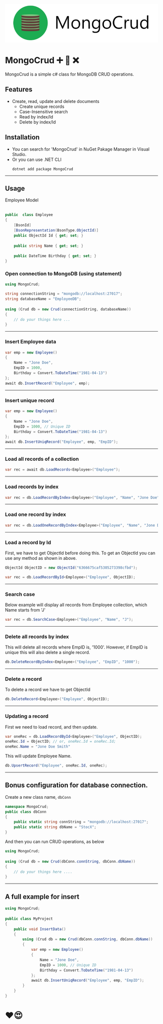 ![MongoCrud](https://raw.githubusercontent.com/skiddow/MongoCrud/main/assets/banner.jpg)
# MongoCrud ➕ 🔄️ ❌
MongoCrud is a simple c# class for MongoDB CRUD operations.

## Features
- Create, read, update and delete documents
    - Create unique records
    - Case-Insensitive search
    - Read by index/Id
    - Delete by index/Id

## Installation
- You can search for 'MongoCrud' in NuGet Pakage Manager in Visual Studio.
- Or you can use .NET CLI
    ```
    dotnet add package MongoCrud
    ```
---

## Usage

Employee Model

```c#

public  class Employee
{
    [BsonId]
    [BsonRepresentation(BsonType.ObjectId)]
    public ObjectId Id { get; set; }

    public string Name { get; set; }

    public DateTime Birthday { get; set; }
}

```

### Open connection to MongoDB (using statement)

```c#
using MongoCrud;
```

```c#
string connectionString = "mongodb://localhost:27017";
string databaseName = "EmployeeDB";

using (Crud db = new Crud(connectionString, databaseName))
{
    // do your things here ...
}

```
---

### Insert Employee data

```c#
var emp = new Employee()
{
    Name = "Jone Doe",
    EmpID = 1000,
    Birthday = Convert.ToDateTime("1981-04-13")
};
await db.InsertRecord("Employee", emp);

```
---

### Insert unique record

```c#
var emp = new Employee()
{
    Name = "Jone Doe",
    EmpID = 1000, // Unique ID
    Birthday = Convert.ToDateTime("1981-04-13")
};
await db.InsertUniqRecord("Employee", emp, "EmpID");
```
---

### Load all records of a collection

```c#
var rec = await db.LoadRecords<Employee>("Employee");
```
---

### Load records by index

```c#
var rec = db.LoadRecordByIndex<Employee>("Employee", "Name", "Jone Doe");
```
---

### Load one record by index

```c#
var rec = db.LoadOneRecordByIndex<Employee>("Employee", "Name", "Jone Doe");
```
---

### Load a record by Id
First, we have to get ObjectId before doing this. To get an ObjectId you can use any method as shown in above.
```c#
ObjectId ObjectID = new ObjectId("6366675caf5305273398cfbd");
```

```c#
var rec = db.LoadRecordById<Employee>("Employee", ObjectID);
```
---

### Search case
Below example will display all records from Employee collection, which Name starts from 'J'
```c#
var rec = db.SearchCase<Employee>("Employee", "Name", "J");
```
---

### Delete all records by index
This will delete all records where EmpID is, '1000'. However, if EmpID is unique this will also delete a single record.
```c#
db.DeleteRecordByIndex<Employee>("Employee", "EmpID", "1000");
```
---

### Delete a record
To delete a record we have to get ObjectId
```c#
db.DeleteRecord<Employee>("Employee", ObjectID);
```
---

### Updating a record
First we need to load record, and then update.
```c#
var oneRec = db.LoadRecordById<Employee>("Employee", ObjectID);
oneRec.Id = ObjectID; // or, oneRec.Id = oneRec.Id;
oneRec.Name = "Jone Doe Smith"
```
This will update Employee Name.

```c#
db.UpsertRecord("Employee", oneRec.Id, oneRec);
```
---
## Bonus configuration for database connection.

Create a new class name, `dbConn`

```c#
namespace MongoCrud;
public class dbConn
{
    public static string connString = "mongodb://localhost:27017";
    public static string dbName = "StocX";
}
```
And then you can run CRUD operations, as below

```c#
using MongoCrud;

using (Crud db = new Crud(dbConn.connString, dbConn.dbName))
{
    // do your things here .... 
}
```
---
## A full example for insert

```c#
using MongoCrud;

public class MyProject
{
    public void InsertData()
    {
        using (Crud db = new Crud(dbConn.connString, dbConn.dbName))
        {
            var emp = new Employee()
            {
                Name = "Jone Doe",
                EmpID = 1000, // Unique ID
                Birthday = Convert.ToDateTime("1981-04-13")
            };
            await db.InsertUniqRecord("Employee", emp, "EmpID");
        }
    }
}
```

# ❤️😍
